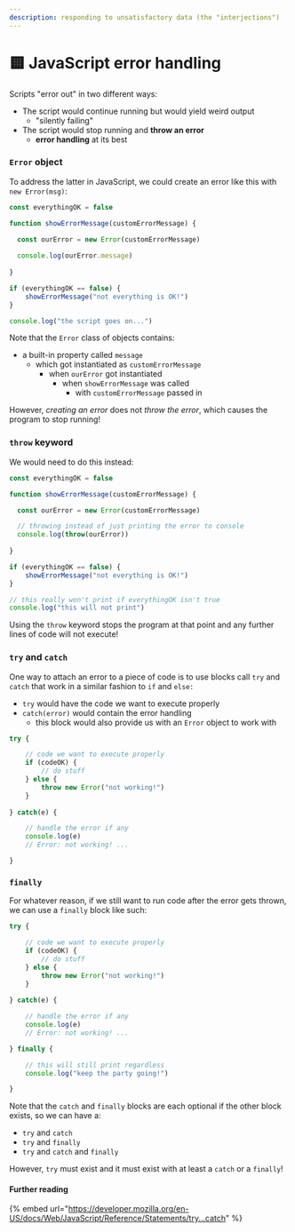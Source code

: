 ```yaml
---
description: responding to unsatisfactory data (the "interjections")
---
```


# 🟨 JavaScript error handling

Scripts "error out" in two different ways:

* The script would continue running but would yield weird output
  * "silently failing"
* The script would stop running and **throw an error**
  * **error handling** at its best

### `Error` object

To address the latter in JavaScript, we could create an error like this with `new Error(msg)`:

```javascript
const everythingOK = false

function showErrorMessage(customErrorMessage) {

  const ourError = new Error(customErrorMessage)
  
  console.log(ourError.message)
  
}

if (everythingOK == false) {
    showErrorMessage("not everything is OK!")
}

console.log("the script goes on...")
```

Note that the `Error` class of objects contains:

* a built-in property called `message`
  * which got instantiated as `customErrorMessage`
    * when `ourError` got instantiated
      * when `showErrorMessage` was called
        * with `customErrorMessage` passed in

However, _creating an error_ does not _throw the error_, which causes the program to stop running!

### `throw` keyword

We would need to do this instead:

```javascript
const everythingOK = false

function showErrorMessage(customErrorMessage) {

  const ourError = new Error(customErrorMessage)

  // throwing instead of just printing the error to console
  console.log(throw(ourError))
  
}

if (everythingOK == false) {
    showErrorMessage("not everything is OK!")
}

// this really won't print if everythingOK isn't true
console.log("this will not print")
```

Using the `throw` keyword stops the program at that point and any further lines of code will not execute!

### `try` and `catch`

One way to attach an error to a piece of code is to use blocks call `try` and `catch` that work in a similar fashion to `if` and `else:`

* `try` would have the code we want to execute properly
* `catch(error)` would contain the error handling
  * this block would also provide us with an `Error` object to work with

```javascript
try {

    // code we want to execute properly
    if (codeOK) {
        // do stuff
    } else {
        throw new Error("not working!")
    }
    
} catch(e) {

    // handle the error if any
    console.log(e)    
    // Error: not working! ...   

}
```

### `finally`

For whatever reason, if we still want to run code after the error gets thrown, we can use a `finally` block like such:

```javascript
try {

    // code we want to execute properly
    if (codeOK) {
        // do stuff
    } else {
        throw new Error("not working!")
    }
    
} catch(e) {

    // handle the error if any
    console.log(e)    
    // Error: not working! ...   

} finally {

    // this will still print regardless
    console.log("keep the party going!")

}
```

Note that the `catch` and `finally` blocks are each optional if the other block exists, so we can have a:

* `try` and `catch`
* `try` and `finally`
* `try` and `catch` and `finally`

However, `try` must exist and it must exist with at least a `catch` or a `finally`!

#### Further reading

{% embed url="https://developer.mozilla.org/en-US/docs/Web/JavaScript/Reference/Statements/try...catch" %}
